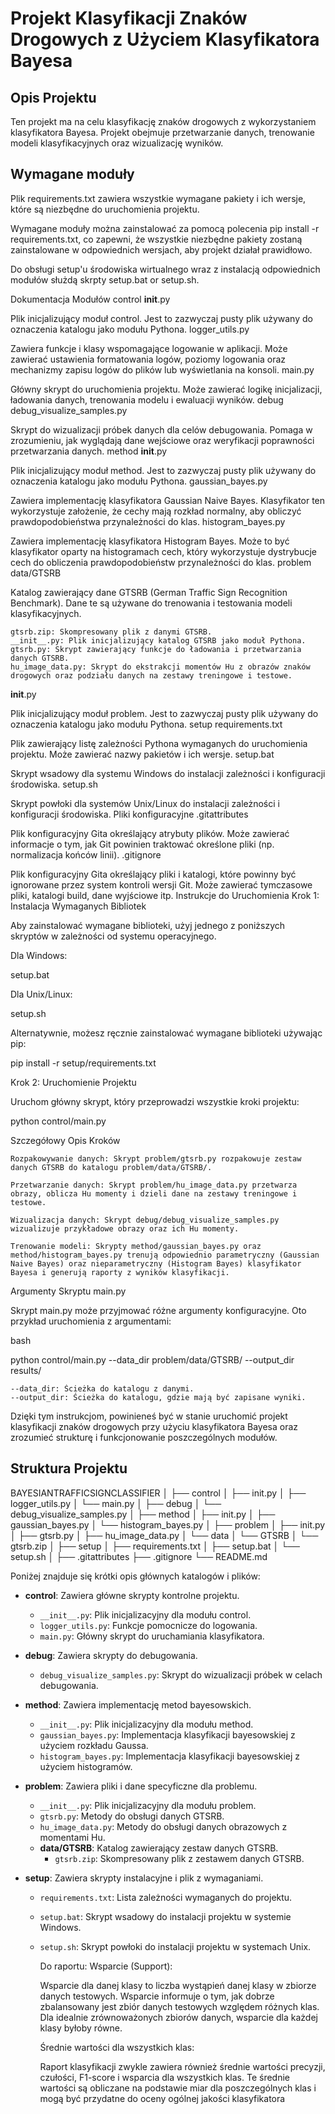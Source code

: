 # Projekt Klasyfikacji Znaków Drogowych z Użyciem Klasyfikatora Bayesa

## Opis Projektu

Ten projekt ma na celu klasyfikację znaków drogowych z wykorzystaniem klasyfikatora Bayesa. Projekt obejmuje przetwarzanie danych, trenowanie modeli klasyfikacyjnych oraz wizualizację wyników.

## Wymagane moduły
Plik requirements.txt zawiera wszystkie wymagane pakiety i ich wersje, które są niezbędne do uruchomienia projektu. 

Wymagane moduły można zainstalować za pomocą polecenia pip install -r requirements.txt, co zapewni, że wszystkie niezbędne pakiety zostaną zainstalowane w odpowiednich wersjach, aby projekt działał prawidłowo.

Do obsługi setup'u środowiska wirtualnego wraz z instalacją odpowiednich modułów służdą skrpty setup.bat or setup.sh.

Dokumentacja Modułów
control
__init__.py

Plik inicjalizujący moduł control. Jest to zazwyczaj pusty plik używany do oznaczenia katalogu jako modułu Pythona.
logger_utils.py

Zawiera funkcje i klasy wspomagające logowanie w aplikacji. Może zawierać ustawienia formatowania logów, poziomy logowania oraz mechanizmy zapisu logów do plików lub wyświetlania na konsoli.
main.py

Główny skrypt do uruchomienia projektu. Może zawierać logikę inicjalizacji, ładowania danych, trenowania modelu i ewaluacji wyników.
debug
debug_visualize_samples.py

Skrypt do wizualizacji próbek danych dla celów debugowania. Pomaga w zrozumieniu, jak wyglądają dane wejściowe oraz weryfikacji poprawności przetwarzania danych.
method
__init__.py

Plik inicjalizujący moduł method. Jest to zazwyczaj pusty plik używany do oznaczenia katalogu jako modułu Pythona.
gaussian_bayes.py

Zawiera implementację klasyfikatora Gaussian Naive Bayes. Klasyfikator ten wykorzystuje założenie, że cechy mają rozkład normalny, aby obliczyć prawdopodobieństwa przynależności do klas.
histogram_bayes.py

Zawiera implementację klasyfikatora Histogram Bayes. Może to być klasyfikator oparty na histogramach cech, który wykorzystuje dystrybucje cech do obliczenia prawdopodobieństw przynależności do klas.
problem
data/GTSRB

Katalog zawierający dane GTSRB (German Traffic Sign Recognition Benchmark). Dane te są używane do trenowania i testowania modeli klasyfikacyjnych.

    gtsrb.zip: Skompresowany plik z danymi GTSRB.
    __init__.py: Plik inicjalizujący katalog GTSRB jako moduł Pythona.
    gtsrb.py: Skrypt zawierający funkcje do ładowania i przetwarzania danych GTSRB.
    hu_image_data.py: Skrypt do ekstrakcji momentów Hu z obrazów znaków drogowych oraz podziału danych na zestawy treningowe i testowe.

__init__.py

Plik inicjalizujący moduł problem. Jest to zazwyczaj pusty plik używany do oznaczenia katalogu jako modułu Pythona.
setup
requirements.txt

Plik zawierający listę zależności Pythona wymaganych do uruchomienia projektu. Może zawierać nazwy pakietów i ich wersje.
setup.bat

Skrypt wsadowy dla systemu Windows do instalacji zależności i konfiguracji środowiska.
setup.sh

Skrypt powłoki dla systemów Unix/Linux do instalacji zależności i konfiguracji środowiska.
Pliki konfiguracyjne
.gitattributes

Plik konfiguracyjny Gita określający atrybuty plików. Może zawierać informacje o tym, jak Git powinien traktować określone pliki (np. normalizacja końców linii).
.gitignore

Plik konfiguracyjny Gita określający pliki i katalogi, które powinny być ignorowane przez system kontroli wersji Git. Może zawierać tymczasowe pliki, katalogi build, dane wyjściowe itp.
Instrukcje do Uruchomienia
Krok 1: Instalacja Wymaganych Bibliotek

Aby zainstalować wymagane biblioteki, użyj jednego z poniższych skryptów w zależności od systemu operacyjnego.

Dla Windows:

setup.bat

Dla Unix/Linux:

setup.sh

Alternatywnie, możesz ręcznie zainstalować wymagane biblioteki używając pip:

pip install -r setup/requirements.txt

Krok 2: Uruchomienie Projektu

Uruchom główny skrypt, który przeprowadzi wszystkie kroki projektu:

python control/main.py

Szczegółowy Opis Kroków

    Rozpakowywanie danych: Skrypt problem/gtsrb.py rozpakowuje zestaw danych GTSRB do katalogu problem/data/GTSRB/.

    Przetwarzanie danych: Skrypt problem/hu_image_data.py przetwarza obrazy, oblicza Hu momenty i dzieli dane na zestawy treningowe i testowe.

    Wizualizacja danych: Skrypt debug/debug_visualize_samples.py wizualizuje przykładowe obrazy oraz ich Hu momenty.

    Trenowanie modeli: Skrypty method/gaussian_bayes.py oraz method/histogram_bayes.py trenują odpowiednio parametryczny (Gaussian Naive Bayes) oraz nieparametryczny (Histogram Bayes) klasyfikator Bayesa i generują raporty z wyników klasyfikacji.

Argumenty Skryptu main.py

Skrypt main.py może przyjmować różne argumenty konfiguracyjne. Oto przykład uruchomienia z argumentami:

bash

python control/main.py --data_dir problem/data/GTSRB/ --output_dir results/

    --data_dir: Ścieżka do katalogu z danymi.
    --output_dir: Ścieżka do katalogu, gdzie mają być zapisane wyniki.

Dzięki tym instrukcjom, powinieneś być w stanie uruchomić projekt klasyfikacji znaków drogowych przy użyciu klasyfikatora Bayesa oraz zrozumieć strukturę i funkcjonowanie poszczególnych modułów.

## Struktura Projektu

BAYESIANTRAFFICSIGNCLASSIFIER
│
├── control
│ ├── init.py
│ ├── logger_utils.py
│ └── main.py
│
├── debug
│ └── debug_visualize_samples.py
│
├── method
│ ├── init.py
│ ├── gaussian_bayes.py
│ └── histogram_bayes.py
│
├── problem
│ ├── init.py
│ ├── gtsrb.py
│ ├── hu_image_data.py
│ └── data
│ └── GTSRB
│ └── gtsrb.zip
│
├── setup
│ ├── requirements.txt
│ ├── setup.bat
│ └── setup.sh
│
├── .gitattributes
├── .gitignore
└── README.md


Poniżej znajduje się krótki opis głównych katalogów i plików:

- **control**: Zawiera główne skrypty kontrolne projektu.
  - `__init__.py`: Plik inicjalizacyjny dla modułu control.
  - `logger_utils.py`: Funkcje pomocnicze do logowania.
  - `main.py`: Główny skrypt do uruchamiania klasyfikatora.

- **debug**: Zawiera skrypty do debugowania.
  - `debug_visualize_samples.py`: Skrypt do wizualizacji próbek w celach debugowania.

- **method**: Zawiera implementację metod bayesowskich.
  - `__init__.py`: Plik inicjalizacyjny dla modułu method.
  - `gaussian_bayes.py`: Implementacja klasyfikacji bayesowskiej z użyciem rozkładu Gaussa.
  - `histogram_bayes.py`: Implementacja klasyfikacji bayesowskiej z użyciem histogramów.

- **problem**: Zawiera pliki i dane specyficzne dla problemu.
  - `__init__.py`: Plik inicjalizacyjny dla modułu problem.
  - `gtsrb.py`: Metody do obsługi danych GTSRB.
  - `hu_image_data.py`: Metody do obsługi danych obrazowych z momentami Hu.
  - **data/GTSRB**: Katalog zawierający zestaw danych GTSRB.
    - `gtsrb.zip`: Skompresowany plik z zestawem danych GTSRB.

- **setup**: Zawiera skrypty instalacyjne i plik z wymaganiami.
  - `requirements.txt`: Lista zależności wymaganych do projektu.
  - `setup.bat`: Skrypt wsadowy do instalacji projektu w systemie Windows.
  - `setup.sh`: Skrypt powłoki do instalacji projektu w systemach Unix.



    Do raportu:
    Wsparcie (Support):

    Wsparcie dla danej klasy to liczba wystąpień danej klasy w zbiorze danych testowych.
    Wsparcie informuje o tym, jak dobrze zbalansowany jest zbiór danych testowych względem różnych klas.
    Dla idealnie zrównoważonych zbiorów danych, wsparcie dla każdej klasy byłoby równe.

    Średnie wartości dla wszystkich klas:

    Raport klasyfikacji zwykle zawiera również średnie wartości precyzji, czułości, F1-score i wsparcia dla wszystkich klas.
    Te średnie wartości są obliczane na podstawie miar dla poszczególnych klas i mogą być przydatne do oceny ogólnej jakości klasyfikatora